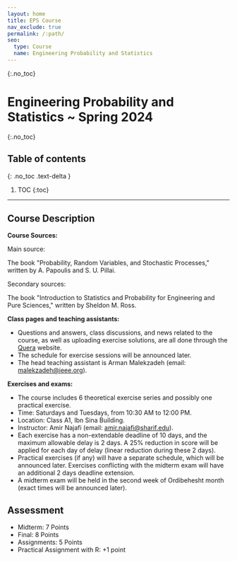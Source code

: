 ```yaml
---
layout: home
title: EPS Course
nav_exclude: true
permalink: /:path/
seo:
  type: Course
  name: Engineering Probability and Statistics
---
```



{:.no_toc}
# Engineering Probability and Statistics ~ Spring 2024

{:.no_toc}

## Table of contents

{: .no_toc .text-delta }

1. TOC
{:toc}

---

## Course Description

**Course Sources:**

Main source:

The book "Probability, Random Variables, and Stochastic Processes," written by A. Papoulis and S. U. Pillai.

Secondary sources:

The book "Introduction to Statistics and Probability for Engineering and Pure Sciences," written by Sheldon M. Ross.

**Class pages and teaching assistants:**

- Questions and answers, class discussions, and news related to the course, as well as uploading exercise solutions, are all done through the [Quera](https://quera.org/course/add_to_course/course/16593/) website.
- The schedule for exercise sessions will be announced later.
- The head teaching assistant is Arman Malekzadeh (email: <malekzadeh@ieee.org>).

**Exercises and exams:**

- The course includes 6 theoretical exercise series and possibly one practical exercise.
- Time: Saturdays and Tuesdays, from 10:30 AM to 12:00 PM.
- Location: Class A1, Ibn Sina Building.
- Instructor: Amir Najafi (email: <amir.najafi@sharif.edu>).
- Each exercise has a non-extendable deadline of 10 days, and the maximum allowable delay is 2 days. A 25% reduction in score will be applied for each day of delay (linear reduction during these 2 days).
- Practical exercises (if any) will have a separate schedule, which will be announced later. Exercises conflicting with the midterm exam will have an additional 2 days deadline extension.
- A midterm exam will be held in the second week of Ordibehesht month (exact times will be announced later).

## Assessment

- Midterm: 7 Points
- Final: 8 Points
- Assignments: 5 Points
- Practical Assignment with R: +1 point
